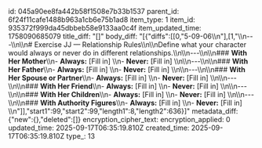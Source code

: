 id: 045a90ee8fa442b58f1508e7b33b1537
parent_id: 6f24f11cafe1488b963a1cb6e75b1ad8
item_type: 1
item_id: 935372f999da45dbbeb58e9133aa0c4f
item_updated_time: 1758090685079
title_diff: "[]"
body_diff: "[{\"diffs\":[[0,\"5-09-06\\\n\"],[1,\"\\\n---\\\n\\\n# Exercise JJ — Relationship Rules\\\n\\\nDefine what your character would always or never do in different relationships.\\\n\\\n---\\\n\\\n### **With Her Mother**\\\n- **Always:** [Fill in]  \\\n- **Never:** [Fill in]  \\\n\\\n---\\\n\\\n### **With Her Father**\\\n- **Always:** [Fill in]  \\\n- **Never:** [Fill in]  \\\n\\\n---\\\n\\\n### **With Her Spouse or Partner**\\\n- **Always:** [Fill in]  \\\n- **Never:** [Fill in]  \\\n\\\n---\\\n\\\n### **With Her Friend**\\\n- **Always:** [Fill in]  \\\n- **Never:** [Fill in]  \\\n\\\n---\\\n\\\n### **With Her Children**\\\n- **Always:** [Fill in]  \\\n- **Never:** [Fill in]  \\\n\\\n---\\\n\\\n### **With Authority Figures**\\\n- **Always:** [Fill in]  \\\n- **Never:** [Fill in]  \\\n\"]],\"start1\":99,\"start2\":99,\"length1\":8,\"length2\":636}]"
metadata_diff: {"new":{},"deleted":[]}
encryption_cipher_text: 
encryption_applied: 0
updated_time: 2025-09-17T06:35:19.810Z
created_time: 2025-09-17T06:35:19.810Z
type_: 13